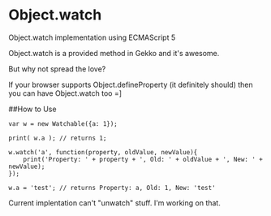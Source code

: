 Object.watch
============

Object.watch implementation using ECMAScript 5


Object.watch is a provided method in Gekko and it's awesome.

But why not spread the love?

If your browser supports Object.defineProperty (it definitely should) then you can have Object.watch too =]

##How to Use

```
var w = new Watchable({a: 1});

print( w.a ); // returns 1;

w.watch('a', function(property, oldValue, newValue){
    print('Property: ' + property + ', Old: ' + oldValue + ', New: ' + newValue);
});

w.a = 'test'; // returns Property: a, Old: 1, New: 'test'
```

Current implentation can't "unwatch" stuff. I'm working on that.
